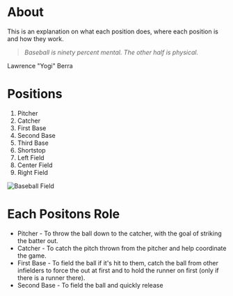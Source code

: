 # About
This is an explanation on what each position does, where each position is and how they work.

> *Baseball is ninety percent mental. The other half is physical.* 

Lawrence "Yogi" Berra

# Positions
1. Pitcher
2. Catcher
3. First Base
4. Second Base
5. Third Base
6. Shortstop
7. Left Field
8. Center Field
9. Right Field

![Baseball Field](https://miro.medium.com/max/449/1*h1xxSEMsXwzD01Azth3h_Q.png)

# Each Positons Role
- Pitcher - To throw the ball down to the catcher, with the goal of striking the batter out.
- Catcher - To catch the pitch thrown from the pitcher and help coordinate the game.
- First Base - To field the ball if it's hit to them, catch the ball from other infielders to force the out at first and to hold the runner on first (only if there is a runner there).
- Second Base - To field the ball and quickly release